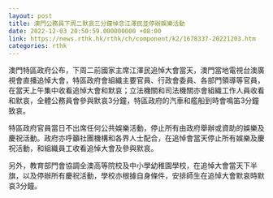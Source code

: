 ```yaml
---
layout: post
title: 澳門公務員下周二默哀三分鐘悼念江澤民並停辦娛樂活動
date: 2022-12-03 20:50:59.000000000 +08:00
link: https://news.rthk.hk/rthk/ch/component/k2/1678337-20221203.htm
categories: rthk
---
```


澳門特區政府公布，下周二前國家主席江澤民追悼大會當天，澳門當地電視台澳廣視會直播追悼大會，特區政府會組織主要官員、行政會委員、各部門領導等官員，在當天上午集中收看追悼大會和默哀；立法機關和司法機關亦會組織工作人員收看和默哀，全體公務員會參與默哀3分鐘，特區政府的汽車和艦船到時會鳴笛3分鐘致哀。

特區政府官員當日不出席任何公共娛樂活動，停止所有由政府舉辦或資助的娛樂及慶祝活動。政府亦呼籲社團機構和各界人士配合，在追悼會當天停止所有娛樂及慶祝活動，和組織員工收看追悼大會及參與默哀。

另外，教育部門會協調全澳高等院校及中小學幼稚園學校，在追悼大會當天下半旗，以及停辦所有慶祝活動，學校亦根據自身條件，安排師生在追悼大會默哀時默哀3分鐘。

